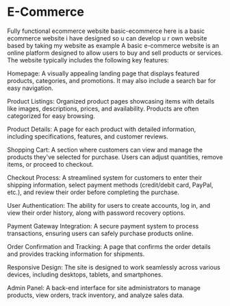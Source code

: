# E-Commerce
Fully functional ecommerce website
basic-ecommerce
here is a basic ecommerce website i have designed so u can develop u r own website based by taking my website as example A basic e-commerce website is an online platform designed to allow users to buy and sell products or services. The website typically includes the following key features:

Homepage: A visually appealing landing page that displays featured products, categories, and promotions. It may also include a search bar for easy navigation.

Product Listings: Organized product pages showcasing items with details like images, descriptions, prices, and availability. Products are often categorized for easy browsing.

Product Details: A page for each product with detailed information, including specifications, features, and customer reviews.

Shopping Cart: A section where customers can view and manage the products they've selected for purchase. Users can adjust quantities, remove items, or proceed to checkout.

Checkout Process: A streamlined system for customers to enter their shipping information, select payment methods (credit/debit card, PayPal, etc.), and review their order before completing the purchase.

User Authentication: The ability for users to create accounts, log in, and view their order history, along with password recovery options.

Payment Gateway Integration: A secure payment system to process transactions, ensuring users can safely purchase products online.

Order Confirmation and Tracking: A page that confirms the order details and provides tracking information for shipments.

Responsive Design: The site is designed to work seamlessly across various devices, including desktops, tablets, and smartphones.

Admin Panel: A back-end interface for site administrators to manage products, view orders, track inventory, and analyze sales data.
